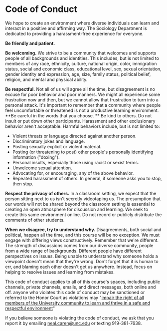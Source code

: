 # Code of Conduct

We hope to create an environment where diverse individuals can learn and interact in a positive and affirming way. The Sociology Department is dedicated to providing a harassment-free experience for everyone.

**Be friendly and patient.**

**Be welcoming.** We strive to be a community that welcomes and supports people of all backgrounds and identities. This includes, but is not limited to members of any race, ethnicity, culture, national origin, color, immigration status, social and economic class, educational level, sex, sexual orientation, gender identity and expression, age, size, family status, political belief, religion, and mental and physical ability.

**Be respectful.** Not all of us will agree all the time, but disagreement is no excuse for poor behavior and poor manners. We might all experience some frustration now and then, but we cannot allow that frustration to turn into a personal attack. It's important to remember that a community where people feel uncomfortable or threatened is not a productive learning environment. 
**Be careful in the words that you choose. ** Be kind to others. Do not insult or put down other participants. Harassment and other exclusionary behavior aren't acceptable. Harmful behaviors include, but is not limited to:
* Violent threats or language directed against another person.
* Discriminatory jokes and language.
* Posting sexually explicit or violent material.
* Posting (or threatening to post) other people's personally identifying information ("doxing").
* Personal insults, especially those using racist or sexist terms.
* Unwelcome sexual attention.
* Advocating for, or encouraging, any of the above behavior.
* Repeated harassment of others. In general, if someone asks you to stop, then stop.  

**Respect the privacy of others.** In a classroom setting, we expect that the person sitting next to us isn't secretly videotaping us. The presumption that our words will not be shared beyond the classroom setting is essential to creating an open atmosphere for discussion and learning. We seek to create this same environment online. Do not record or publicly distribute the comments of other students.  

**When we disagree, try to understand why.** Disagreements, both social and political, happen all the time, and this course will be no exception. We must engage with differing views constructively. Remember that we're different. The strength of discussions comes from our diverse community, people from a wide range of backgrounds. Different people have different perspectives on issues. Being unable to understand why someone holds a viewpoint doesn't mean that they're wrong. Don't forget that it is human to err, and blaming each other doesn't get us anywhere. Instead, focus on helping to resolve issues and learning from mistakes.

This code of conduct applies to all of this course's spaces, including public channels, private channels, emails, and direct messages, both online and off. anyone who violates this code of conduct may be sanctioned or referred to the Honor Court as violations may "[impair the right of all members of the University community to learn and thrive in a safe and respectful environment](https://studentconduct.unc.edu/sites/studentconduct.unc.edu/files/documents/Instrument%20of%20Student%20Judicial%20Governance.pdf)" 

If you believe someone is violating the code of conduct, we ask that you report it by emailing <neal.caren@unc.edu> or texting 919-381-7638. 